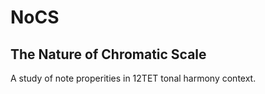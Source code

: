 # NoCS

## The Nature of Chromatic Scale

A study of note properities in 12TET tonal harmony context.